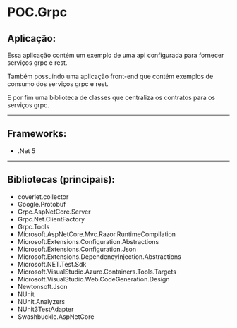 # POC.Grpc

## Aplicação:
Essa aplicação contém um exemplo de uma api configurada para fornecer serviços grpc e rest.

Também possuindo uma aplicação front-end que contém exemplos de consumo dos serviços grpc e rest.

E por fim uma biblioteca de classes que centraliza os contratos para os serviços grpc.

---

## Frameworks:
- .Net 5

---

## Bibliotecas (principais):
- coverlet.collector
- Google.Protobuf
- Grpc.AspNetCore.Server
- Grpc.Net.ClientFactory
- Grpc.Tools
- Microsoft.AspNetCore.Mvc.Razor.RuntimeCompilation
- Microsoft.Extensions.Configuration.Abstractions
- Microsoft.Extensions.Configuration.Json
- Microsoft.Extensions.DependencyInjection.Abstractions
- Microsoft.NET.Test.Sdk
- Microsoft.VisualStudio.Azure.Containers.Tools.Targets
- Microsoft.VisualStudio.Web.CodeGeneration.Design
- Newtonsoft.Json
- NUnit
- NUnit.Analyzers
- NUnit3TestAdapter
- Swashbuckle.AspNetCore